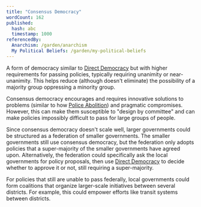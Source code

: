 ```yaml
---
title: "Consensus Democracy"
wordCount: 162
published:
  hash: abc
  timestamp: 1000
referencedBy:
  Anarchism: /garden/anarchism
  My Political Beliefs: /garden/my-political-beliefs
---
```


A form of democracy similar to [Direct Democracy](/garden/direct-democracy) but with higher requirements for passing policies, typically requiring unanimity or near-unanimity. This helps reduce (although doesn't eliminate) the possibility of a majority group oppressing a minority group.

Consensus democracy encourages and requires innovative solutions to problems (similar to how [Police Abolition](/garden/abolitionism)) and pragmatic compromises. However, this can make them susceptible to "design by committee" and can make policies impossibly difficult to pass for large groups of people.

Since consensus democracy doesn't scale well, larger governments could be structured as a federation of smaller governments. The smaller governments still use consensus democracy, but the federation only adopts policies that a super-majority of the smaller governments have agreed upon. Alternatively, the federation could specifically ask the local governments for policy proposals, then use [Direct Democracy](/garden/direct-democracy) to decide whether to approve it or not, still requiring a super-majority.

For policies that still are unable to pass federally, local governments could form coalitions that organize larger-scale initiatives between several districts. For example, this could empower efforts like transit systems between districts.